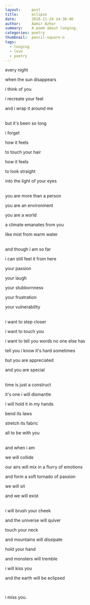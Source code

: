 ```yaml
---
layout:     post
title:      eclipse
date:       2016-11-24 14:36:46
author:     Aamir Azhar
summary:    A poem about longing.
categories: poetry
thumbnail:  pencil-square-o
tags:
  - longing
  - love
  - poetry
---
```

every night

when the sun disappears

i think of you

i recreate your feel

and i wrap it around me

<br>
but it's been so long

i forget

how it feels

to touch your hair

how it feels

to look straight

into the light of your eyes

<br>
you are more than a person

you are an environment

you are a world

a climate emanates from you

like mist from warm water

<br>
and though i am so far

i can still feel it from here

your passion

your laugh

your stubbornness

your frustration

your vulnerability

<br>
i want to step closer

i want to touch you

i want to tell you words no one else has

tell you i know it's hard sometimes

but you are appreciated

and you are special

<br>
time is just a construct

it's one i will dismantle

i will hold it in my hands

bend its laws

stretch its fabric

all to be with you

<br>
and when i am

we will collide

our airs will mix in a flurry of emotions

and form a soft tornado of passion

we will sit

and we will exist

<br>
i will brush your cheek

and the universe will quiver

touch your neck

and mountains will dissipate

hold your hand

and monsters will tremble

i will kiss you

and the earth will be eclipsed

<br>

i miss you.
